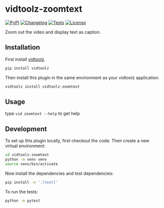 # vidtoolz-zoomtext

[![PyPI](https://img.shields.io/pypi/v/vidtoolz-zoomtext.svg)](https://pypi.org/project/vidtoolz-zoomtext/)
[![Changelog](https://img.shields.io/github/v/release/sukhbinder/vidtoolz-zoomtext?include_prereleases&label=changelog)](https://github.com/sukhbinder/vidtoolz-zoomtext/releases)
[![Tests](https://github.com/sukhbinder/vidtoolz-zoomtext/workflows/Test/badge.svg)](https://github.com/sukhbinder/vidtoolz-zoomtext/actions?query=workflow%3ATest)
[![License](https://img.shields.io/badge/license-Apache%202.0-blue.svg)](https://github.com/sukhbinder/vidtoolz-zoomtext/blob/main/LICENSE)

Zoom out the video and display text as caption.

## Installation

First install [vidtoolz](https://github.com/sukhbinder/vidtoolz).

```bash
pip install vidtoolz
```

Then install this plugin in the same environment as your vidtoolz application.

```bash
vidtoolz install vidtoolz-zoomtext
```
## Usage

type ``vid zoomtext --help`` to get help



## Development

To set up this plugin locally, first checkout the code. Then create a new virtual environment:
```bash
cd vidtoolz-zoomtext
python -m venv venv
source venv/bin/activate
```
Now install the dependencies and test dependencies:
```bash
pip install -e '.[test]'
```
To run the tests:
```bash
python -m pytest
```
